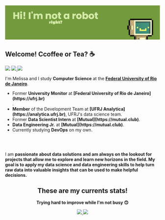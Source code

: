 [![MasterHead](banner.png)](https://github.com/melissapg)

<!--
[![Top Langs](https://github-readme-stats.vercel.app/api/top-langs/?username=melissapg&layout=compact&theme=vue)](https://github.com/melissapg/github-readme-stats)
-->

<div alignn="left"> 
<h2> 
  Welcome! Ccoffee or Tea? ☕
 <br>
</h2>

![](https://komarev.com/ghpvc/?username=melissapg&style=flat-square&color=green)
<a href="https://www.linkedin.com/in/melissa-pg/" alt="Linkedin">
  <img src="https://img.shields.io/badge/-Linkedin-0e76a8?style=flat-square&logo=Linkedin&logoColor=white&link=https://www.linkedin.com/in/melissa-pg/"/>
</a>
<a href="mailto:melissappguarilha@gmail.com" alt="Gmail">
  <img src="https://img.shields.io/badge/-Gmail-ED401B?style=flat-square&labelColor=ED401B&logo=gmail&logoColor=white&link=mailto:melissappguarilha@gmail.com"/>
</a>

I'm Melissa and I study <strong>Computer Science</strong> at the <strong>[Federal University of Rio de Janeiro](https://ufrj.br)</strong>.

<p align="left">
  <ul>
    <li> Former <strong>University Monitor</strong> at <strong>[Federal University of Rio de Janeiro](https://ufrj.br)</strong></li>.
    <li><strong>Member</strong> of the Development Team at <strong>[UFRJ Analytica](https://analytica.ufrj.br)</strong>, UFRJ's data science team.
    <li> Former <strong>Data Scientist Intern</strong> at <strong>[Mutual](https://mutual.club)</strong>.
    <li><strong>Data Engineering Jr.</strong> at <strong>[Mutual](https://mutual.club)</strong>.
    <li> Currently studying <strong>DevOps</strong> on my own.</li>
  </ul>
</p>
<br><br>

I am <strong>passionate<strong> about data solutions and am always on the lookout for projects that allow me to explore and learn new horizons in the field. My goal is to apply my <strong>data science</strong> and <strong>data engineering</strong> skills to help turn raw data into valuable insights that can be used to make helpful decisions.

<div align="center">
  <h2>These are my currents stats!</h2>
  <p>
    Trying hard to improve while I'm not busy 🙃
  </p>
</div>

<div align="center">
  <a href="https://github.com/davidneves11">
  <img height="180em" src="https://github-readme-stats.vercel.app/api?username=melissa-pg&show_icons=true&theme=algolia&include_all_commits=true&count_private=true"/>
  <img height="180em" src="https://github-readme-stats.vercel.app/api/top-langs/?username=melissa-pg&layout=compact&langs_count=7&theme=algolia"/>
</div>
